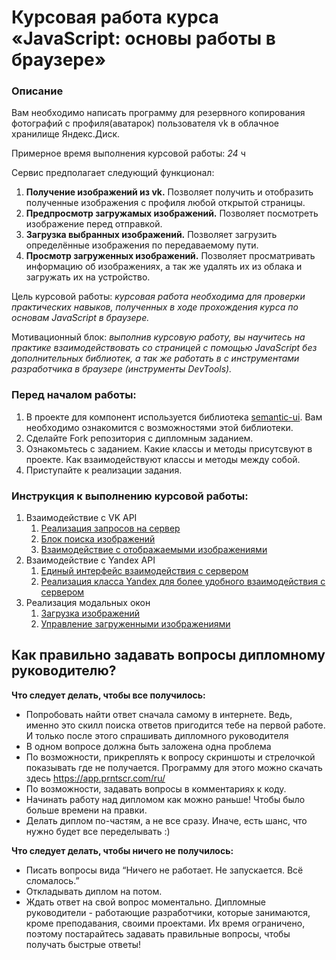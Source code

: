 # Курсовая работа курса «JavaScript: основы работы в браузере»
### Описание
Вам необходимо написать программу для резервного копирования фотографий с профиля(аватарок) пользователя vk в облачное хранилище Яндекс.Диск.

Примерное время выполнения курсовой работы: *24* ч

Сервис предполагает следующий функционал:
1. **Получение изображений из vk.** Позволяет получить и отобразить полученные изображения с профиля любой открытой страницы.
2. **Предпросмотр загружамых изображений.** Позволяет посмотреть изображение перед отправкой.
3. **Загрузка выбранных изображений.** Позволяет загрузить определённые изображения по передаваемому пути.
4. **Просмотр загруженных изображений.** Позволяет просматривать информацию об изображениях, а так же удалять их из облака и загружать их на устройство.

Цель курсовой работы:
*курсовая работа необходима для проверки практических навыков, полученных в ходе прохождения курса по основам JavaScript в браузере.*

Мотивационный блок: 
*выполнив курсовую работу, вы научитесь на практике взаимодействовать со страницей с помощью JavaScript без дополнительных библиотек, а так же работать в с инструментами разработчика в браузере (инструменты DevTools).*

### Перед началом работы:
1. В проекте для компонент используется библиотека [semantic-ui](https://semantic-ui.com/). Вам необходимо ознакомится с возможностями этой библиотеки.
2. Сделайте Fork репозитория с дипломным заданием.
3. Ознакомьтесь с заданием. Какие классы и методы присутсвуют в проекте. Как взаимодействуют классы и методы между собой.
4. Приступайте к реализации задания.

### Инструкция к выполнению курсовой работы:

1. Взаимодействие с VK API
    1. [Реализация запросов на сервер](./md/vk_api.md)
    2. [Блок поиска изображений](./md/search_block.md)
    3. [Взаимодействие с отображаемыми изображениями](./md/image_viewer.md)
2. Взаимодействие с Yandex API
    1. [Единый интерфейс взаимодействия с сервером](./md/createRequest.md)
    2. [Реализация класса Yandex для более удобного взаимодействия с сервером](./md/yandex_api.md)
3. Реализация модальных окон
    1. [Загрузка изображений](./md/upload_images.md)
    2. [Управление загруженными изображениями](./md/control_uploaded_images.md)

## Как правильно задавать вопросы дипломному руководителю?

**Что следует делать, чтобы все получилось:**

-   Попробовать найти ответ сначала самому в интернете. Ведь, именно это скилл поиска ответов пригодится тебе на первой работе. И только после этого спрашивать дипломного руководителя
-   В одном вопросе должна быть заложена одна проблема
-   По возможности, прикреплять к вопросу скриншоты и стрелочкой показывать где не получается. Программу для этого можно скачать здесь https://app.prntscr.com/ru/
-   По возможности, задавать вопросы в комментариях к коду.
-   Начинать работу над дипломом как можно раньше! Чтобы было больше времени на правки.
-   Делать диплом по-частям, а не все сразу. Иначе, есть шанс, что нужно будет все переделывать :)

**Что следует делать, чтобы ничего не получилось:**

-   Писать вопросы вида “Ничего не работает. Не запускается. Всё сломалось.”
-   Откладывать диплом на потом.
-   Ждать ответ на свой вопрос моментально. Дипломные руководители - работающие разработчики, которые занимаются, кроме преподавания, своими проектами. Их время ограничено, поэтому постарайтесь задавать правильные вопросы, чтобы получать быстрые ответы!
